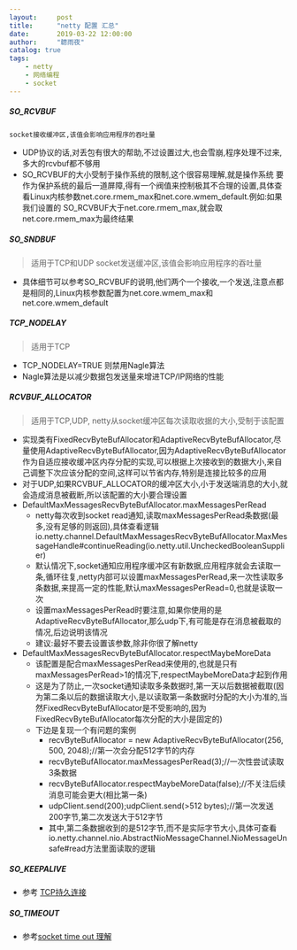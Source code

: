 ```yaml
---
layout:     post
title:      "netty 配置 汇总"
date:       2019-03-22 12:00:00
author:     "聼雨夜"
catalog: true
tags:
    - netty
    - 网络编程
    - socket
---
```


##### SO_RCVBUF
  ```适用于TCP和UDP
  socket接收缓冲区,该值会影响应用程序的吞吐量
  ```
  - UDP协议的话,对丢包有很大的帮助,不过设置过大,也会雪崩,程序处理不过来,多大的rcvbuf都不够用
  - SO_RCVBUF的大小受制于操作系统的限制,这个很容易理解,就是操作系统
    要作为保护系统的最后一道屏障,得有一个阀值来控制极其不合理的设置,具体查看Linux内核参数net.core.rmem_max和net.core.wmem_default.例如:如果我们设置的 SO_RCVBUF大于net.core.rmem_max,就会取net.core.rmem_max为最终结果

##### SO_SNDBUF

> 适用于TCP和UDP socket发送缓冲区,该值会影响应用程序的吞吐量
- 具体细节可以参考SO_RCVBUF的说明,他们两个一个接收,一个发送,注意点都是相同的,Linux内核参数配置为net.core.wmem_max和net.core.wmem_default

##### TCP_NODELAY

> 适用于TCP

- TCP_NODELAY=TRUE 则禁用Nagle算法
- Nagle算法是以减少数据包发送量来增进TCP/IP网络的性能

##### RCVBUF_ALLOCATOR

> 适用于TCP,UDP, netty从socket缓冲区每次读取收据的大小,受制于该配置

- 实现类有FixedRecvByteBufAllocator和AdaptiveRecvByteBufAllocator,尽量使用AdaptiveRecvByteBufAllocator,因为AdaptiveRecvByteBufAllocator作为自适应接收缓冲区内存分配的实现,可以根据上次接收到的数据大小,来自己调整下次应该分配的空间,这样可以节省内存,特别是连接比较多的应用
- 对于UDP,如果RCVBUF_ALLOCATOR的缓冲区大小,小于发送端消息的大小,就会造成消息被截断,所以该配置的大小要合理设置
- DefaultMaxMessagesRecvByteBufAllocator.maxMessagesPerRead
	- netty每次收到socket read通知,读取maxMessagesPerRead条数据(最多,没有足够的则返回),具体查看逻辑io.netty.channel.DefaultMaxMessagesRecvByteBufAllocator.MaxMessageHandle#continueReading(io.netty.util.UncheckedBooleanSupplier)
	- 默认情况下,socket通知应用程序缓冲区有新数据,应用程序就会去读取一条,循环往复,netty内部可以设置maxMessagesPerRead,来一次性读取多条数据,来提高一定的性能,默认maxMessagesPerRead=0,也就是读取一次
	- 设置maxMessagesPerRead时要注意,如果你使用的是AdaptiveRecvByteBufAllocator,那么udp下,有可能是存在消息被截取的情况,后边说明该情况
	- 建议:最好不要去设置该参数,除非你很了解netty
- DefaultMaxMessagesRecvByteBufAllocator.respectMaybeMoreData
	- 该配置是配合maxMessagesPerRead来使用的,也就是只有maxMessagesPerRead>1的情况下,respectMaybeMoreData才起到作用
	- 这是为了防止,一次socket通知读取多条数据时,第一天以后数据被截取(因为第二条以后的数据读取大小,是以读取第一条数据时分配的大小为准的,当然FixedRecvByteBufAllocator是不受影响的,因为FixedRecvByteBufAllocator每次分配的大小是固定的)
	- 下边是复现一个有问题的案例
		- recvByteBufAllocator = new AdaptiveRecvByteBufAllocator(256, 500, 2048);//第一次会分配512字节的内存
		- recvByteBufAllocator.maxMessagesPerRead(3);//一次性尝试读取3条数据
		- recvByteBufAllocator.respectMaybeMoreData(false);//不关注后续消息可能会更大(相比第一条)
		- udpClient.send(200);udpClient.send(>512 bytes);//第一次发送200字节,第二次发送大于512字节
		- 其中,第二条数据收到的是512字节,而不是实际字节大小,具体可查看io.netty.channel.nio.AbstractNioMessageChannel.NioMessageUnsafe#read方法里面读取的逻辑

##### SO_KEEPALIVE

- 参考 [TCP持久连接](https://en.wikipedia.org/wiki/Keepalive#TCP_keepalive "TCP持久连接")

##### SO_TIMEOUT

- 参考[socket time out 理解](https://cloud.tencent.com/developer/article/1039881 "socket time out 理解")
